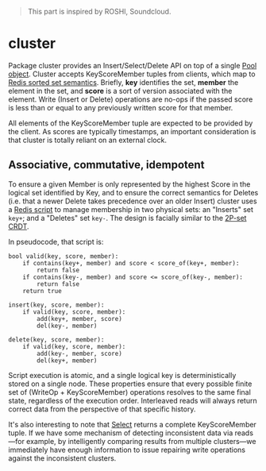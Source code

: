 > This part is inspired by ROSHI, Soundcloud.

# cluster

Package cluster provides an Insert/Select/Delete API on top of a single
[Pool object][pool]. Cluster accepts KeyScoreMember tuples from clients,
which map to [Redis sorted set semantics][zset]. Briefly, **key** identifies
the set, **member** the element in the set, and **score** is a sort of version
associated with the element. Write (Insert or Delete) operations are no-ops if
the passed score is less than or equal to any previously written score for
that member.

[pool]: https://godoc.org/github.com/soundcloud/roshi/pool#Pool
[zset]: http://redis.io/commands#sorted-set

All elements of the KeyScoreMember tuple are expected to be provided by the
client. As scores are typically timestamps, an important consideration is that
cluster is totally reliant on an external clock.

## Associative, commutative, idempotent

To ensure a given Member is only represented by the highest Score in the
logical set identified by Key, and to ensure the correct semantics for
Deletes (i.e. that a newer Delete takes precedence over an older Insert)
cluster uses a [Redis script][scripting] to manage membership in two physical
sets: an "Inserts" set `key+`; and a "Deletes" set `key-`. The design is
facially similar to the [2P-set CRDT][2p-set].

[scripting]: http://redis.io/commands#scripting
[2p-set]: https://github.com/aphyr/meangirls#2p-set

In pseudocode, that script is:

```
bool valid(key, score, member):
	if contains(key+, member) and score < score_of(key+, member):
		return false
	if contains(key-, member) and score <= score_of(key-, member):
		return false
	return true

insert(key, score, member):
	if valid(key, score, member):
		add(key+, member, score)
		del(key-, member)

delete(key, score, member):
	if valid(key, score, member):
		add(key-, member, score)
		del(key+, member)
```

Script execution is atomic, and a single logical key is deterministically
stored on a single node. These properties ensure that every possible finite
set of (WriteOp + KeyScoreMember) operations resolves to the same final state,
regardless of the execution order. Interleaved reads will always return correct data from the
perspective of that specific history.

[aphyr]: http://aphyr.com/posts/309-knossos-redis-and-linearizability

It's also interesting to note that [Select][select] returns a complete
KeyScoreMember tuple. If we have some mechanism of detecting inconsistent data
via reads—for example, by intelligently comparing results from multiple
clusters—we immediately have enough information to issue repairing write
operations against the inconsistent clusters.

[select]: http://godoc.org/github.com/soundcloud/roshi/cluster#Select

